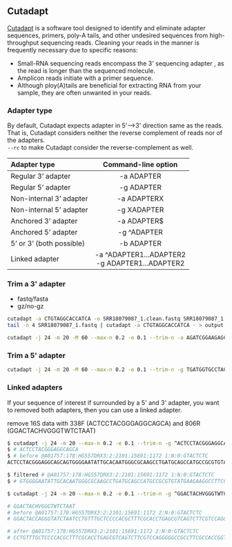 ## Cutadapt 
[Cutadapt](https://cutadapt.readthedocs.io/en/stable/installation.html) is a software tool designed to identify and eliminate adapter sequences, primers, poly-A tails, and other undesired sequences from high-throughput sequencing reads.
Cleaning your reads in the manner is frequently necessary due to specific reasons:
 - Small-RNA sequencing reads encompass the 3' sequencing adapter , as the read is longer than the sequenced molecule.
 - Amplicon reads initiate with a primer sequence.
 - Although ploy(A)tails are beneficial for extracting RNA from your sample, they are often unwanted in your reads.



### Adapter type 

By default, Cutadapt expects adapter in 5'-->3' direction same as the reads.  
That is, Cutadapt considers neither the reverse complement of reads nor of the adapters.  
`--rc` to make Cutadapt consider the reverse-complement as well.

| Adapter type | Command-line option |
| :---         |     :---:      |
| Regular 3’ adapter   | -a ADAPTER    |
| Regular 5’ adapter     | -g ADAPTER  |
| Non-internal 3’ adapter| -a ADAPTERX |
| Non-internal 5’ adapter| -g XADAPTER |
| Anchored 3’ adapter | -a ADAPTER$ |
| Anchored 5’ adapter | -g ^ADAPTER |
| 5’ or 3’ (both possible)| -b ADAPTER |
| Linked adapter | -a ^ADAPTER1...ADAPTER2 <br> -g ADAPTER1...ADAPTER2|


### Trim a 3' adapter
- fastq/fasta
- gz/no-gz

```bash
cutadapt -a CTGTAGGCACCATCA -o SRR18079087_1.clean.fastq SRR18079087_1.fastq  # compressed in and output are also supported
tail -n 4 SRR18079087_1.fastq | cutadapt -a CTGTAGGCACCATCA - > output.fastq  # - is input stream

cutadapt -j 24 -m 20 -M 60 --max-n 0.2 -e 0.1 --trim-n -a AGATCGGAAGAGCGT -o SRR18079087_2.clean1.fq SRR18079087_2.fastq > cutadapt.log 2>&1

```

### Trim a 5' adapter 

```bash
cutadapt -j 24 -m 20 -M 60 --max-n 0.2 -e 0.1 --trim-n -g TGATGGTGCCTACAG -o SRR18079087_2.clean.fq SRR18079087_2.clean1.fq > cutadapt.log 2>&1
```

### Linked adapters

If your sequence of interest if surrounded by a 5' and 3' adapter, you want to removed both adapters, then you can use a linked adapter.

remove 16S data with 338F (ACTCCTACGGGAGGCAGCA) and 806R (GGACTACHVGGGTWTCTAAT)

```bash
$ cutadapt -j 24 -m 20 --max-n 0.2 -e 0.1 --trim-n -g ^ACTCCTACGGGAGGCAGCA -o AH3_trimed.R1.fq.gz AH3_R1.fq.gz > cutadapt.log 2>&1
$ # ACTCCTACGGGAGGCAGCA
$ # before @A01757:178:HG557DRX3:2:2101:15691:1172 1:N:0:GTACTCTC
ACTCCTACGGGAGGCAGCAGTGGGGAATATTGCACAATGGGCGCAAGCCTGATGCAGCCATGCCGCGTGTATGAAGAAGGCCTTCGGGTTGTAAAGTACTTTCAGCGGGGAGGAAGGGAGTAAAGTTAATACCTTTGCTCATTGACGTTACCCGCAGAAGAAGCACCGGCTAACTCCGTGCCAGCAGCCGCGGTAATACGGAGGGTGCAAGCGTTAATCGGAATTACTGGGCGTAAAGCGC

$ filtered # @A01757:178:HG557DRX3:2:2101:15691:1172 1:N:0:GTACTCTC
$ # GTGGGGAATATTGCACAATGGGCGCAAGCCTGATGCAGCCATGCCGCGTGTATGAAGAAGGCCTTCGGGTTGTAAAGTACTTTCAGCGGGGAGGAAGGGAGTAAAGTTAATACCTTTGCTCATTGACGTTACCCGCAGAAGAAGCACCGGCTAACTCCGTGCCAGCAGCCGCGGTAATACGGAGGGTGCAAGCGTTAATCGGAATTACTGGGCGTAAAGCGC

$ cutadapt -j 24 -m 20 --max-n 0.2 -e 0.1 --trim-n -g ^GGACTACHVGGGTWTCTAAT -o AH3_trimed.R2.fq.gz AH3_R2.fq.gz > cutadapt.log 2>&1

# GGACTACHVGGGTWTCTAAT
# before @A01757:178:HG557DRX3:2:2101:15691:1172 2:N:0:GTACTCTC
# GGACTACCAGGGTATCTAATCCTGTTTGCTCCCCACGCTTTCGCACCTGAGCGTCAGTCTTCGTCCAGGGGGCCGCCTTCGCCACCGGTATTCCTCCAGATCTCTACGCATTTCACCGCTACACCTGGAATTCTACCCCCCTCTACGAGACTCAAGCTTGCCAGTATCAGATGCAGTTCCCAGGTTGAGCCCGGGGATTTCACATCTGACTTAACAAACCGCCTGCGTGCGCTTTACGCCCAGTAATTCCG

# after @A01757:178:HG557DRX3:2:2101:15691:1172 2:N:0:GTACTCTC
# CCTGTTTGCTCCCCACGCTTTCGCACCTGAGCGTCAGTCTTCGTCCAGGGGGCCGCCTTCGCCACCGGTATTCCTCCAGATCTCTACGCATTTCACCGCTACACCTGGAATTCTACCCCCCTCTACGAGACTCAAGCTTGCCAGTATCAGATGCAGTTCCCAGGTTGAGCCCGGGGATTTCACATCTGACTTAACAAACCGCCTGCGTGCGCTTTACGCCCAGTAATTCCG
```

































